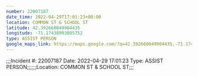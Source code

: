 ```yaml
---
number: 22007187
date_time: 2022-04-29T17:01:23+00:00
location: COMMON ST & SCHOOL ST
latitude: 42.392660049904435
longitude: -71.17438993005752
type: ASSIST PERSON
google_maps_link: https://maps.google.com/?q=42.392660049904435,-71.17438993005752
---
```


;;;Incident #: 22007187  Date: 2022-04-29 17:01:23   Type: ASSIST PERSON;;;;;;Location: COMMON ST & SCHOOL ST;;;
